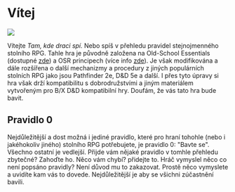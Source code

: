 # Vítej

<img src="/assets/tkds_baner_wiki_top.webp" style="zoom:100%;" />

Vítejte *Tam, kde draci spí.* Nebo spíš v přehledu pravidel stejnojmenného stolního RPG. Tahle hra je původně založena na Old-School Essentials (dostupné [zde](https://www.mytago.cz/ose)) a OSR principech (více info [zde](https://rpgforum.cz/forum/viewtopic.php?t=16408)). Je však modifikována a dále rozšířena o další mechanizmy a procedury z jiných populárních stolních RPG jako jsou Pathfinder 2e, D&D 5e a další.  I přes tyto úpravy si hra však drží kompatibilitu s dobrodružstvími a jiným materiálem vytvořeným pro B/X D&D kompatibilní hry. Doufám, že vás tato hra bude bavit.

## Pravidlo 0

Nejdůležitější a dost možná i jediné pravidlo, které pro hraní tohohle (nebo i jakéhokoliv jiného) stolního RPG potřebujete, je pravidlo 0: "Bavte se". Všechno ostatní je vedlejší. Přijde vám nějaké pravidlo v tomhle přehledu zbytečné? Zahoďte ho. Něco vám chybí? přidejte to. Hráč vymyslel něco co není popsáno pravidly? Není důvod mu to zakazovat. Prostě něco vymyslete a uvidíte kam vás to dovede. Nejdůležitější je aby se všichni zúčastnění bavili.
